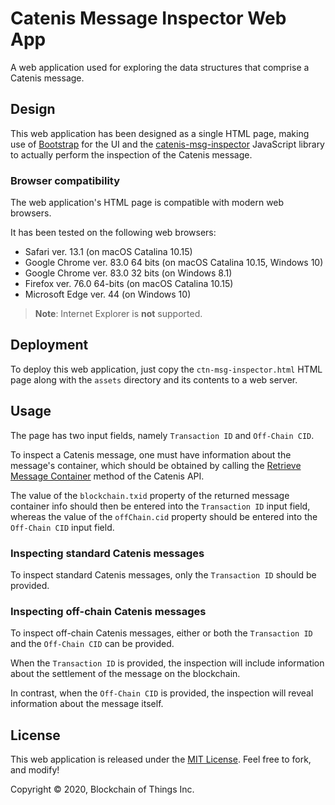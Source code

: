 # Catenis Message Inspector Web App

A web application used for exploring the data structures that comprise a Catenis message.

## Design

This web application has been designed as a single HTML page, making use of [Bootstrap](https://getbootstrap.com) for the UI and the
 [catenis-msg-inspector](https://github.com/blockchainofthings/catenis-msg-inspector) JavaScript library to actually
 perform the inspection of the Catenis message.

### Browser compatibility

The web application's HTML page is compatible with modern web browsers.

It has been tested on the following web browsers:

- Safari ver. 13.1 (on macOS Catalina 10.15)
- Google Chrome ver. 83.0 64 bits (on macOS Catalina 10.15, Windows 10)
- Google Chrome ver. 83.0 32 bits (on Windows 8.1)
- Firefox ver. 76.0 64-bits (on macOS Catalina 10.15)
- Microsoft Edge ver. 44 (on Windows 10)

> **Note**: Internet Explorer is **not** supported.

## Deployment

To deploy this web application, just copy the `ctn-msg-inspector.html` HTML page along with the `assets` directory and its contents to a
 web server.

## Usage

The page has two input fields, namely `Transaction ID` and `Off-Chain CID`.

To inspect a Catenis message, one must have information about the message's container, which should be obtained by
 calling the [Retrieve Message Container](https://catenis.com/docs/api/0.9/#retrieve-message-container) method of the
 Catenis API.

The value of the `blockchain.txid` property of the returned message container info should then be entered into the
 `Transaction ID` input field, whereas the value of the `offChain.cid` property should be entered into the
  `Off-Chain CID` input field.

### Inspecting standard Catenis messages

To inspect standard Catenis messages, only the `Transaction ID` should be provided.

### Inspecting off-chain Catenis messages

To inspect off-chain Catenis messages, either or both the `Transaction ID` and the `Off-Chain CID` can be provided.

When the `Transaction ID` is provided, the inspection will include information about the settlement of
 the message on the blockchain.

In contrast, when the `Off-Chain CID` is provided, the inspection will reveal information about the message itself.

## License

This web application is released under the [MIT License](LICENSE). Feel free to fork, and modify!

Copyright © 2020, Blockchain of Things Inc.